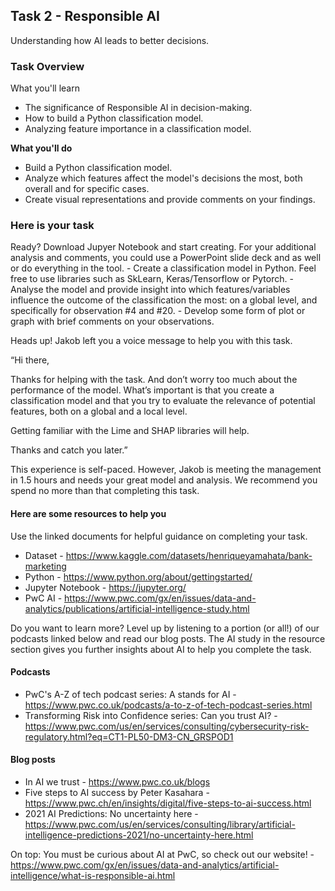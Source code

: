 <h2>Task 2 - Responsible AI</h2>
Understanding how AI leads to better decisions.

<h3>Task Overview</h3>

<b></b>What you'll learn</b>
 - The significance of Responsible AI in decision-making.
 - How to build a Python classification model.
 - Analyzing feature importance in a classification model.

<b>What you'll do</b>
 - Build a Python classification model.
 - Analyze which features affect the model's decisions the most, both overall and for specific cases.
 - Create visual representations and provide comments on your findings.

<h3>Here is your task</h3>
Ready? Download Jupyer Notebook and start creating. For your additional analysis and comments, you could use a PowerPoint slide deck and as well or do everything in the tool.
 - Create a classification model in Python. Feel free to use libraries such as SkLearn, Keras/Tensorflow or Pytorch.
 - Analyse the model and provide insight into which features/variables influence the outcome of the classification the most: on a global level, and specifically for observation #4 and #20.
 - Develop some form of plot or graph with brief comments on your observations.

Heads up! Jakob left you a voice message to help you with this task.
 
“Hi there,

Thanks for helping with the task. And don’t worry too much about the performance of the model. What’s important is that you create a classification model and that you try to evaluate the relevance of potential features, both on a global and a local level.

Getting familiar with the Lime and SHAP libraries will help.

Thanks and catch you later.”

This experience is self-paced. However, Jakob is meeting the management in 1.5 hours and needs your great model and analysis. We recommend you spend no more than that completing this task.

<h4>Here are some resources to help you</h4>
Use the linked documents for helpful guidance on completing your task.

 - Dataset - https://www.kaggle.com/datasets/henriqueyamahata/bank-marketing
 - Python - https://www.python.org/about/gettingstarted/
 - Jupyter Notebook - https://jupyter.org/
 - PwC AI - https://www.pwc.com/gx/en/issues/data-and-analytics/publications/artificial-intelligence-study.html

Do you want to learn more? Level up by listening to a portion (or all!) of our podcasts linked below and read our blog posts. The AI study in the resource section gives you further insights about AI to help you complete the task.
 
<h4>Podcasts</h4>

 - PwC's A-Z of tech podcast series: A stands for AI - https://www.pwc.co.uk/podcasts/a-to-z-of-tech-podcast-series.html
 - Transforming Risk into Confidence series: Can you trust AI? - https://www.pwc.com/us/en/services/consulting/cybersecurity-risk-regulatory.html?eq=CT1-PL50-DM3-CN_GRSPOD1

<h4>Blog posts</h4>

 - In AI we trust - https://www.pwc.co.uk/blogs
 - Five steps to AI success by Peter Kasahara - https://www.pwc.ch/en/insights/digital/five-steps-to-ai-success.html
 - 2021 AI Predictions: No uncertainty here - https://www.pwc.com/us/en/services/consulting/library/artificial-intelligence-predictions-2021/no-uncertainty-here.html 

On top: You must be curious about AI at PwC, so check out our website! - https://www.pwc.com/gx/en/issues/data-and-analytics/artificial-intelligence/what-is-responsible-ai.html
